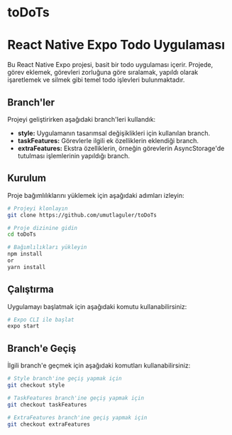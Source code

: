 # toDoTs
# React Native Expo Todo Uygulaması

Bu React Native Expo projesi, basit bir todo uygulaması içerir. Projede, görev eklemek, görevleri zorluğuna göre sıralamak, yapıldı olarak işaretlemek ve silmek gibi temel todo işlevleri bulunmaktadır.

## Branch'ler

Projeyi geliştirirken aşağıdaki branch'leri kullandık:

- **style:** Uygulamanın tasarımsal değişiklikleri için kullanılan branch.
- **taskFeatures:** Görevlerle ilgili ek özelliklerin eklendiği branch.
- **extraFeatures:** Ekstra özelliklerin, örneğin görevlerin AsyncStorage'de tutulması işlemlerinin yapıldığı branch.

## Kurulum

Proje bağımlılıklarını yüklemek için aşağıdaki adımları izleyin:

```bash
# Projeyi klonlayın
git clone https://github.com/umutlaguler/toDoTs

# Proje dizinine gidin
cd toDoTs

# Bağımlılıkları yükleyin
npm install
or
yarn install
```
## Çalıştırma

Uygulamayı başlatmak için aşağıdaki komutu kullanabilirsiniz:
```bash
# Expo CLI ile başlat
expo start

```
## Branch'e Geçiş

İlgili branch'e geçmek için aşağıdaki komutları kullanabilirsiniz:
```bash
# Style branch'ine geçiş yapmak için
git checkout style

# TaskFeatures branch'ine geçiş yapmak için
git checkout taskFeatures

# ExtraFeatures branch'ine geçiş yapmak için
git checkout extraFeatures
```
